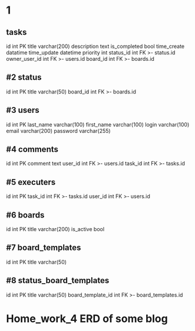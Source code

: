 # 1 
tasks
---
id int PK
title varchar(200)
description text
is_completed bool
time_create datatime
time_update datetime
priority int
status_id int FK >- status.id
owner_user_id int FK >- users.id
board_id int FK >- boards.id

#2
status
---
id int PK
title varchar(50)
board_id int FK >- boards.id

#3
users
---
id int PK
last_name varchar(100)
first_name varchar(100)
login varchar(100)
email varchar(200)
password varchar(255)

#4
comments
---
id int PK
comment text
user_id int FK >- users.id
task_id int FK >- tasks.id


#5
executers
---
id int PK
task_id int FK >- tasks.id
user_id int FK >- users.id

#6
boards
---
id int PK
title varchar(200)
is_active bool

#7
board_templates
---
id int PK
title varchar(50)

#8
status_board_templates
---
id int PK
title varchar(50)
board_template_id int FK >- board_templates.id

# Home_work_4 ERD of some blog






